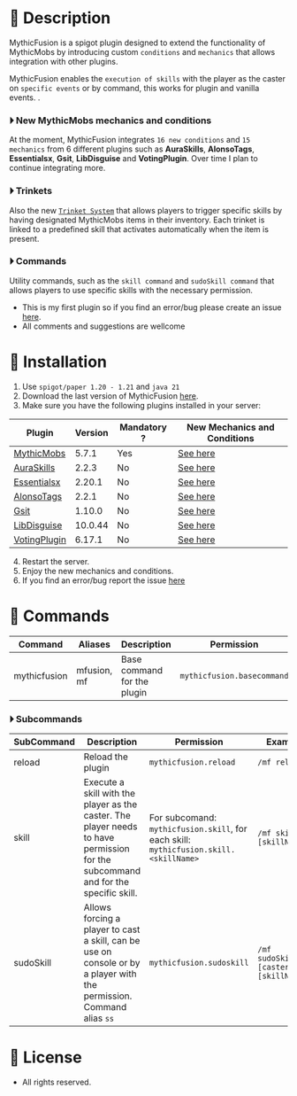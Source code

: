 # 🔹 Description
MythicFusion is a spigot plugin designed to extend the functionality of MythicMobs by introducing custom `conditions` and `mechanics` that allows integration with other plugins.

MythicFusion enables the `execution of skills` with the player as the caster on `specific events` or by command, this works for plugin and vanilla events. .

### ⏵ New MythicMobs mechanics and conditions
At the moment, MythicFusion integrates `16 new conditions` and `15 mechanics` from 6 different plugins such as **AuraSkills**, **AlonsoTags**, **Essentialsx**, **Gsit**, **LibDisguise** and **VotingPlugin**. Over time I plan to continue integrating more.

### ⏵ Trinkets
Also the new [`Trinket System`](https://github.com/KellerThompson/MythicFusionWiki/wiki/Trinkets) that allows players to trigger specific skills by having designated MythicMobs items in their inventory. Each trinket is linked to a predefined skill that activates automatically when the item is present.

### ⏵ Commands
Utility commands, such as the `skill command` and `sudoSkill command` that allows players to use specific skills with the necessary permission.

* This is my first plugin so if you find an error/bug please create an issue [here](https://github.com/KellerThompson/MythicFusionWiki/issues). 
* All comments and suggestions are wellcome

# 🔹 Installation 
1. Use `spigot/paper 1.20 - 1.21` and `java 21`
2. Download the last version of MythicFusion [here](https://modrinth.com/plugin/mythicfusion).
3. Make sure you have the following plugins installed in your server:


| Plugin       | Version      | Mandatory ?   | New Mechanics and Conditions |
|--------------|--------------|--------------|--------------|
| [MythicMobs](https://www.spigotmc.org/resources/%E2%9A%94-mythicmobs-free-version-%E2%96%BAthe-1-custom-mob-creator%E2%97%84.5702/)| 5.7.1 | Yes | [See here](https://github.com/KellerThompson/MythicFusionWiki/wiki/Vanilla-Fusion) |
| [AuraSkills](https://www.spigotmc.org/resources/auraskills.81069/)| 2.2.3 | No  | [See here](https://github.com/KellerThompson/MythicFusionWiki/wiki/AuraSkills-Fusion)|
| [Essentialsx](https://essentialsx.net/downloads.html)| 2.20.1 | No | [See here](https://github.com/KellerThompson/MythicFusionWiki/wiki/Essentialsx-Fusion)|
| [AlonsoTags](https://www.spigotmc.org/resources/%E2%9C%85-alonsotags-1-8-%E2%80%A2-unlimited-tags-textures-custom-model-data.83664/)| 2.2.1 | No |  [See here](https://github.com/KellerThompson/MythicFusionWiki/wiki/AlonsoTags-Fusion)|
| [Gsit](https://www.spigotmc.org/resources/gsit-modern-sit-seat-and-chair-lay-and-crawl-plugin-1-16-1-21-1.62325/)| 1.10.0 | No   | [See here](https://github.com/KellerThompson/MythicFusionWiki/wiki/Gsit-Fusion)|
| [LibDisguise](https://www.spigotmc.org/resources/libs-disguises-free.81/)| 10.0.44 | No   | [See here](https://github.com/KellerThompson/MythicFusionWiki/wiki/LibDisguise-Fusion)|
|[VotingPlugin](https://www.spigotmc.org/resources/votingplugin.15358/)|6.17.1|No|[See here](https://github.com/KellerThompson/MythicFusionWiki/wiki/VotingPlugin-Fusion)|

4. Restart the server.
5. Enjoy the new mechanics and conditions.
6. If you find an error/bug report the issue [here](https://github.com/KellerThompson/MythicFusionWiki/issues)

# 🔹 Commands
| Command| Aliases| Description|Permission|Example|
|--------------|--------------|--------------|-------------|-------------|
| mythicfusion| mfusion, mf | Base command for the plugin| ```mythicfusion.basecommand```| `/mf [subCommand] [args]`|

### ⏵ Subcommands
| SubCommand   |Description | Permission |Example|
|--------------|--------------|--------------|-------------|
| reload | Reload the plugin| ```mythicfusion.reload```| `/mf reload`|
| skill | Execute a skill with the player as the caster. The player needs to have permission for the subcommand and for the specific skill. | For subcomand: ```mythicfusion.skill```, for each skill: ```mythicfusion.skill.<skillName>```| `/mf skill [skillName]`|
| sudoSkill | Allows forcing a player to cast a skill, can be use on console or by a player with the permission. Command alias `ss` | `mythicfusion.sudoskill` | `/mf sudoSkill [casterName] [skillName]`|

# 🔹 License
* All rights reserved.
